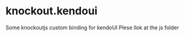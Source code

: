knockout.kendoui
================

Some knockoutjs custom binding for kendoUI
Plese llok at the js folder
